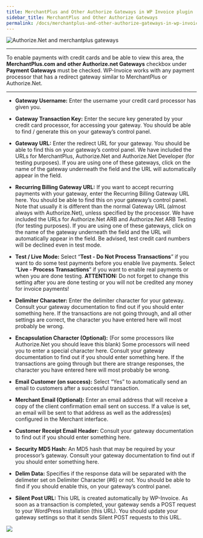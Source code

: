 ```yaml
---
title: MerchantPlus and Other Authorize Gateways in WP Invoice plugin
sidebar_title: MerchantPlus and Other Authorize Gateways
permalink: /docs/merchantplus-and-other-authorize-gateways-in-wp-invoice-plugin/
---
```


![Authorize.Net and merchantplus gateways](https://storage.googleapis.com/media.usabilitydynamics.com/authplus.jpg)
***
To enable payments with credit cards and be able to view this area, the **MerchantPlus.com and other Authorize.net Gateways** checkbox under **Payment Gateways** must be checked. WP-Invoice works with any payment processor that has a redirect gateway similar to MerchantPlus or Authorize.Net.

* * *

*   **Gateway Username:** Enter the username your credit card processor has given you.
*   **Gateway Transaction Key:** Enter the secure key generated by your credit card processor, for accessing your gateway. You should be able to find / generate this on your gateway’s control panel.
*   **Gateway URL:** Enter the redirect URL for your gateway. You should be able to find this on your gateway’s control panel. We have included the URLs for MerchantPlus, Authorize.Net and Authorize.Net Developer (for testing purposes). If you are using one of these gateways, click on the name of the gateway underneath the field and the URL will automatically appear in the field.
*   **Recurring Billing Gateway URL:** If you want to accept recurring payments with your gateway, enter the Recurring Billing Gateway URL here. You should be able to find this on your gateway’s control panel. Note that usually it is different than the normal Gateway URL (almost always with Authorize.Net), unless specified by the processor. We have included the URLs for Authorize.Net ARB and Authorize.Net ARB Testing (for testing purposes). If you are using one of these gateways, click on the name of the gateway underneath the field and the URL will automatically appear in the field. Be advised, test credit card numbers will be declined even in test mode.
*   **Test / Live Mode:** Select “**Test - Do Not Process Transactions**” if you want to do some test payments before you enable live payments. Select “**Live - Process Transactions**” if you want to enable real payments or when you are done testing. **ATTENTION:** Do not forget to change this setting after you are done testing or you will not be credited any money for invoice payments!
*   **Delimiter Character:** Enter the delimiter character for your gateway. Consult your gateway documentation to find out if you should enter something here. If the transactions are not going through, and all other settings are correct, the character you have entered here will most probably be wrong.

*   **Encapsulation Character (Optional):** (For some processors like Authorize.Net you should leave this blank) Some processors will need you to enter a special character here. Consult your gateway documentation to find out if you should enter something here. If the transactions are going through but there are strange responses, the character you have entered here will most probably be wrong.
*   **Email Customer (on success):** Select “Yes” to automatically send an email to customers after a successful transaction.
*   **Merchant Email (Optional):** Enter an email address that will receive a copy of the client confirmation email sent on success. If a value is set, an email will be sent to that address as well as the address(es) configured in the Merchant interface.
*   **Customer Receipt Email Header:** Consult your gateway documentation to find out if you should enter something here.
*   **Security MD5 Hash:** An MD5 hash that may be required by your processor’s gateway. Consult your gateway documentation to find out if you should enter something here.
*   **Delim Data:** Specifies if the response data will be separated with the delimeter set on Delimiter Character (#6) or not. You should be able to find if you should enable this, on your gateway’s control panel.
*   **Silent Post URL:** This URL is created automatically by WP-Invoice. As soon as a transaction is completed, your gateway sends a POST request to your WordPress installation (this URL). You should update your gateway settings so that it sends Silent POST requests to this URL.

![](//storage.googleapis.com/media.usabilitydynamics.com/Screen-Shot-2011-12-12-at-10.55.52-AM.png)